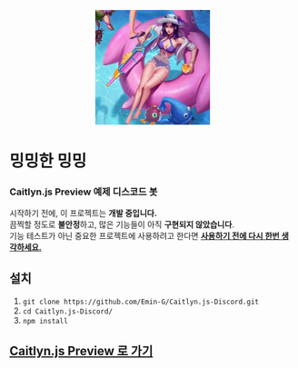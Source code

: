 <p align="center">
	<a href="https://github.com/Emin-G/Caitlyn.js" target="_blank"><img src="./caitlyn.jpg" alt="Pool Party Caitlyn" width="40%"></a>
</p>

# 밍밍한 밍밍
### Caitlyn.js Preview 예제 디스코드 봇

시작하기 전에, 이 프로젝트는 **개발 중입니다.**  
끔찍할 정도로 **불안정**하고, 많은 기능들이 아직 **구현되지 않았습니다**.  
기능 테스트가 아닌 중요한 프로젝트에 사용하려고 한다면 <u>**사용하기 전에 다시 한번 생각하세요.**</u>

## 설치

 1. `git clone https://github.com/Emin-G/Caitlyn.js-Discord.git`
 2. `cd Caitlyn.js-Discord/`
 3. `npm install`

## <a href="https://github.com/Emin-G/Caitlyn.js" target="_blank">Caitlyn.js Preview 로 가기</a>